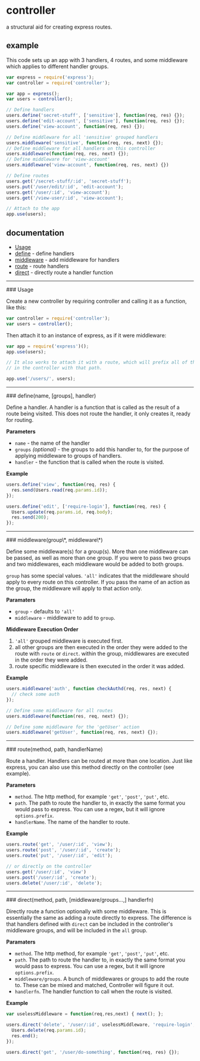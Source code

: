# controller
a structural aid for creating express routes.

## example

This code sets up an app with 3 handlers, 4 routes, and some middleware which
applies to different handler groups.

```javascript
var express = require('express');
var controller = require('controller');

var app = express();
var users = controller();

// Define handlers
users.define('secret-stuff', ['sensitive'], function(req, res) {});
users.define('edit-account', ['sensitive'], function(req, res) {});
users.define('view-account', function(req, res) {});

// Define middleware for all 'sensitive' grouped handlers
users.middleware('sensitive', function(req, res, next) {});
// Define middleware for all handlers on this controller
users.middleware(function(req, res, next) {});
// Define middleware for 'view-account'
users.middleware('view-account', function(req, res, next) {})

// Define routes
users.get('/secret-stuff/:id', 'secret-stuff');
users.put('/user/edit/:id', 'edit-account');
users.get('/user/:id', 'view-account');
users.get('/view-user/:id', 'view-account');

// Attach to the app
app.use(users);
```

## documentation

* [Usage](#constructor)
* [define](#define) - define handlers
* [middleware](#middleware) - add middleware for handlers
* [route](#route) - route handlers
* [direct](#direct) - directly route a handler function

---

<a name="constructor"/>
### Usage

Create a new controller by requiring controller and calling it as a function,
like this:

```javascript
var controller = require('controller');
var users = controller();
```

Then attach it to an instance of express, as if it were middleware:

```javascript
var app = require('express')();
app.use(users);

// It also works to attach it with a route, which will prefix all of the routes 
// in the controller with that path.

app.use('/users/', users);
```

---

<a name="define"/>
### define(name, [groups], handler)

Define a handler. A handler is a function that is called as the result of a
route being visited. This does not route the handler, it only creates it, ready
for routing. 

__Parameters__
* `name` - the name of the handler
* `groups` *(optional)* - the groups to add this handler to, for the purpose of
  applying middleware to groups of handlers.
* `handler` - the function that is called when the route is visited.

__Example__

```javascript
users.define('view', function(req, res) {
  res.send(Users.read(req.params.id));
});

users.define('edit', ['require-login'], function(req, res) {
  Users.update(req.params.id, req.body);
  res.send(200);
});
```

---

<a name="middleware"/>
### middleware(group\*, middleware\*)

Define some middleware(s) for a group(s). More than one middleware can be
passed, as well as more than one group. If you were to pass two groups and two
middlewares, each middleware would be added to both groups.

`group` has some special values. `'all'` indicates that the middleware should
apply to every route on this controller. If you pass the name of an action as
the group, the middleware will apply to that action only.

__Paramaters__
* `group` - defaults to `'all'`
* `middleware` - middleware to add to `group`.

__Middleware Execution Order__

1. `'all'` grouped middleware is executed first.
2. all other groups are then executed in the order they were added to the route
   with `route` or `direct`. within the group, middlewares are executed in the
   order they were added.
3. route specific middleware is then executed in the order it was added.

__Example__

```javascript
users.middleware('auth', function checkAuthd(req, res, next) {
  // check some auth
});

// Define some middleware for all routes
users.middleware(function(res, req, next) {});

// Define some middleware for the 'getUser' action
users.middleware('getUser', function(req, res, next) {});
```

---

<a name="route"/>
### route(method, path, handlerName)

Route a handler. Handlers can be routed at more than one location. Just like
express, you can also use this method directly on the controller (see example).

__Parameters__
* `method`. The http method, for example `'get'`, `'post'`, `'put'`, etc.
* `path`. The path to route the handler to, in exactly the same format you would
  pass to express. You can use a regex, but it will ignore `options.prefix`.
* `handlerName`. The name of the handler to route.

__Example__
```javascript
users.route('get', '/user/:id', 'view');
users.route('post', '/user/:id', 'create');
users.route('put', '/user/:id', 'edit');

// or directly on the controller
users.get('/user/:id', 'view')
users.post('/user/:id', 'create');
users.delete('/user/:id', 'delete');
```

---

<a name="direct"/>
### direct(method, path, [middleware/groups...,] handlerfn)

Directly route a function optionally with some middleware. This is essentially
the same as adding a route directly to express. The difference is that handlers
defined with `direct` can be included in the controller's middleware groups, and
will be included in the `all` group. 

__Paramaters__
* `method`. The http method, for example `'get'`, `'post'`, `'put'`, etc.
* `path`. The path to route the handler to, in exactly the same format you would
  pass to express. You can use a regex, but it will ignore `options.prefix`.
* `middleware/groups`. A bunch of middlewares or groups to add the route to.
  These can be mixed and matched, Controller will figure it out.
* `handlerfn`. The handler function to call when the route is visited.

__Example__
```javascript
var uselessMiddleware = function(req,res,next) { next(); };

users.direct('delete', '/user/:id', uselessMiddleware, 'require-login', function(req, res) {
  Users.delete(req.params.id);
  res.end();
});

users.direct('get', '/user/do-something', function(req, res) {});
```

